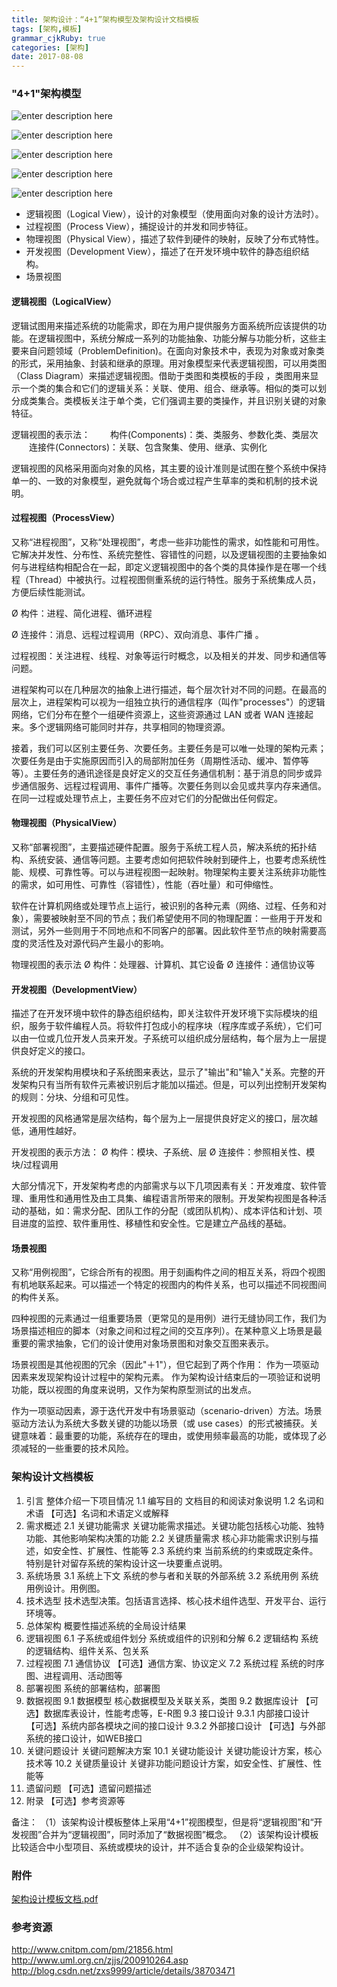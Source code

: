 ```yaml
---
title: 架构设计：“4+1”架构模型及架构设计文档模板 
tags: [架构,模板]
grammar_cjkRuby: true
categories: [架构]
date: 2017-08-08
---
```


### "4+1"架构模型

![enter description here][1]

![enter description here][2]

![enter description here][3]

![enter description here][4]

![enter description here][5]


 - 逻辑视图（Logical View），设计的对象模型（使用面向对象的设计方法时）。
 - 过程视图（Process  View），捕捉设计的并发和同步特征。
 - 物理视图（Physical View），描述了软件到硬件的映射，反映了分布式特性。
 - 开发视图（Development View），描述了在开发环境中软件的静态组织结构。 
 - 场景视图

####  逻辑视图（LogicalView）

逻辑试图用来描述系统的功能需求，即在为用户提供服务方面系统所应该提供的功能。在逻辑视图中，系统分解成一系列的功能抽象、功能分解与功能分析，这些主要来自问题领域（ProblemDefinition)。在面向对象技术中，表现为对象或对象类的形式，采用抽象、封装和继承的原理。用对象模型来代表逻辑视图，可以用类图（Class Diagram）来描述逻辑视图。借助于类图和类模板的手段 ，类图用来显示一个类的集合和它们的逻辑关系：关联、使用、组合、继承等。相似的类可以划分成类集合。类模板关注于单个类，它们强调主要的类操作，并且识别关键的对象特征。

逻辑视图的表示法：
　　构件(Components)：类、类服务、参数化类、类层次 
　　连接件(Connectors)：关联、包含聚集、使用、继承、实例化 
　　 

逻辑视图的风格采用面向对象的风格，其主要的设计准则是试图在整个系统中保持单一的、一致的对象模型，避免就每个场合或过程产生草率的类和机制的技术说明。

 

#### 过程视图（ProcessView）

又称“进程视图”，又称“处理视图”，考虑一些非功能性的需求，如性能和可用性。它解决并发性、分布性、系统完整性、容错性的问题，以及逻辑视图的主要抽象如何与进程结构相配合在一起，即定义逻辑视图中的各个类的具体操作是在哪一个线程（Thread）中被执行。过程视图侧重系统的运行特性。服务于系统集成人员，方便后续性能测试。

Ø 构件：进程、简化进程、循环进程

Ø 连接件：消息、远程过程调用（RPC）、双向消息、事件广播 。

过程视图：关注进程、线程、对象等运行时概念，以及相关的并发、同步和通信等问题。

进程架构可以在几种层次的抽象上进行描述，每个层次针对不同的问题。在最高的层次上，进程架构可以视为一组独立执行的通信程序（叫作"processes"）的逻辑网络，它们分布在整个一组硬件资源上，这些资源通过 LAN 或者 WAN 连接起来。多个逻辑网络可能同时并存，共享相同的物理资源。

接着，我们可以区别主要任务、次要任务。主要任务是可以唯一处理的架构元素；次要任务是由于实施原因而引入的局部附加任务（周期性活动、缓冲、暂停等等）。主要任务的通讯途径是良好定义的交互任务通信机制：基于消息的同步或异步通信服务、远程过程调用、事件广播等。次要任务则以会见或共享内存来通信。在同一过程或处理节点上，主要任务不应对它们的分配做出任何假定。

#### 物理视图（PhysicalView）

又称“部署视图”，主要描述硬件配置。服务于系统工程人员，解决系统的拓扑结构、系统安装、通信等问题。主要考虑如何把软件映射到硬件上，也要考虑系统性能、规模、可靠性等。可以与进程视图一起映射。物理架构主要关注系统非功能性的需求，如可用性、可靠性（容错性），性能（吞吐量）和可伸缩性。

软件在计算机网络或处理节点上运行，被识别的各种元素（网络、过程、任务和对象），需要被映射至不同的节点；我们希望使用不同的物理配置：一些用于开发和测试，另外一些则用于不同地点和不同客户的部署。因此软件至节点的映射需要高度的灵活性及对源代码产生最小的影响。

物理视图的表示法
Ø  构件：处理器、计算机、其它设备
Ø  连接件：通信协议等


 

#### 开发视图（DevelopmentView）

描述了在开发环境中软件的静态组织结构，即关注软件开发环境下实际模块的组织，服务于软件编程人员。将软件打包成小的程序块（程序库或子系统），它们可以由一位或几位开发人员来开发。子系统可以组织成分层结构，每个层为上一层提供良好定义的接口。

系统的开发架构用模块和子系统图来表达，显示了"输出"和"输入"关系。完整的开发架构只有当所有软件元素被识别后才能加以描述。但是，可以列出控制开发架构的规则：分块、分组和可见性。

开发视图的风格通常是层次结构，每个层为上一层提供良好定义的接口，层次越低，通用性越好。

开发视图的表示方法：
Ø  构件：模块、子系统、层
Ø  连接件：参照相关性、模块/过程调用

大部分情况下，开发架构考虑的内部需求与以下几项因素有关：开发难度、软件管理、重用性和通用性及由工具集、编程语言所带来的限制。开发架构视图是各种活动的基础，如：需求分配、团队工作的分配（或团队机构）、成本评估和计划、项目进度的监控、软件重用性、移植性和安全性。它是建立产品线的基础。

 

#### 场景视图

又称“用例视图”，它综合所有的视图。用于刻画构件之间的相互关系，将四个视图有机地联系起来。可以描述一个特定的视图内的构件关系，也可以描述不同视图间的构件关系。

四种视图的元素通过一组重要场景（更常见的是用例）进行无缝协同工作，我们为场景描述相应的脚本（对象之间和过程之间的交互序列）。在某种意义上场景是最重要的需求抽象，它们的设计使用对象场景图和对象交互图来表示。

场景视图是其他视图的冗余（因此"＋1"），但它起到了两个作用：
作为一项驱动因素来发现架构设计过程中的架构元素。
作为架构设计结束后的一项验证和说明功能，既以视图的角度来说明，又作为架构原型测试的出发点。

作为一项驱动因素，源于迭代开发中有场景驱动（scenario-driven）方法。场景驱动方法认为系统大多数关键的功能以场景（或 use cases）的形式被捕获。关键意味着：最重要的功能，系统存在的理由，或使用频率最高的功能，或体现了必须减轻的一些重要的技术风险。

### 架构设计文档模板

1.	引言
整体介绍一下项目情况
1.1	编写目的
文档目的和阅读对象说明
1.2	名词和术语
【可选】名词和术语定义或解释
2.	需求概述
2.1	关键功能需求
关键功能需求描述。关键功能包括核心功能、独特功能、其他影响架构决策的功能
2.2	关键质量需求
核心非功能需求识别与描述，如安全性、扩展性、性能等
2.3	系统约束
当前系统的约束或既定条件。特别是针对留存系统的架构设计这一块要重点说明。
3.	系统场景
3.1	系统上下文
系统的参与者和关联的外部系统
3.2	系统用例
系统用例设计。用例图。
4.	技术选型
技术选型决策。包括语言选择、核心技术组件选型、开发平台、运行环境等。
5.	总体架构
概要性描述系统的全局设计结果
6.	逻辑视图
6.1	子系统或组件划分
系统或组件的识别和分解
6.2	逻辑结构
系统的逻辑结构、组件关系、包关系
7.	过程视图
7.1	通信协议
【可选】通信方案、协议定义
7.2	系统过程
系统的时序图、进程调用、活动图等
8.	部署视图
系统的部署结构，部署图
9.	数据视图
9.1	数据模型
核心数据模型及关联关系，类图
9.2	数据库设计
【可选】数据库表设计，性能考虑等，E-R图
9.3	接口设计
9.3.1	内部接口设计
【可选】系统内部各模块之间的接口设计
9.3.2	外部接口设计
【可选】与外部系统的接口设计，如WEB接口
10.	关键问题设计
关键问题解决方案
10.1	关键功能设计
关键功能设计方案，核心技术等
10.2	关键质量设计
关键非功能问题设计方案，如安全性、扩展性、性能等
11.	遗留问题
【可选】遗留问题描述
12.	附录
【可选】参考资源等

备注：
（1）该架构设计模板整体上采用“4+1”视图模型，但是将“逻辑视图”和“开发视图”合并为“逻辑视图”，同时添加了“数据视图”概念。
（2）该架构设计模板比较适合中小型项目、系统或模块的设计，并不适合复杂的企业级架构设计。


### 附件
[架构设计模板文档.pdf](http://xhrong.github.io/attachments/架构设计模板文档.pdf)

  ### 参考资源
  http://www.cnitpm.com/pm/21856.html
  http://www.uml.org.cn/zjjs/200910264.asp
  http://blog.csdn.net/zxs9999/article/details/38703471


  [1]: ./images/1502243943821.jpg
  [2]: ./images/1502244080648.jpg
  [3]: ./images/1502244097408.jpg
  [4]: ./images/1502244134649.jpg
  [5]: ./images/1502243889010.jpg